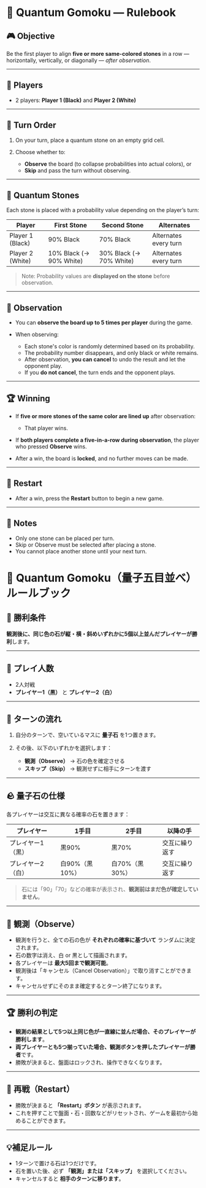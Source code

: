 # 📘 Quantum Gomoku — Rulebook

## 🎮 Objective

Be the first player to align **five or more same-colored stones** in a row — horizontally, vertically, or diagonally — *after observation*.

---

## 👥 Players

* 2 players: **Player 1 (Black)** and **Player 2 (White)**

---

## 🔁 Turn Order

1. On your turn, place a quantum stone on an empty grid cell.
2. Choose whether to:

   * **Observe** the board (to collapse probabilities into actual colors), or
   * **Skip** and pass the turn without observing.

---

## 🧱 Quantum Stones

Each stone is placed with a probability value depending on the player’s turn:

| Player           | First Stone             | Second Stone            | Alternates            |
| ---------------- | ----------------------- | ----------------------- | --------------------- |
| Player 1 (Black) | 90% Black               | 70% Black               | Alternates every turn |
| Player 2 (White) | 10% Black (→ 90% White) | 30% Black (→ 70% White) | Alternates every turn |

> Note: Probability values are **displayed on the stone** before observation.

---

## 🔎 Observation

* You can **observe the board up to 5 times per player** during the game.
* When observing:

  * Each stone's color is randomly determined based on its probability.
  * The probability number disappears, and only black or white remains.
  * After observation, **you can cancel** to undo the result and let the opponent play.
  * If you **do not cancel**, the turn ends and the opponent plays.

---

## 🏆 Winning

* If **five or more stones of the same color are lined up** after observation:

  * That player wins.
* If **both players complete a five-in-a-row during observation**, the player who pressed **Observe** wins.
* After a win, the board is **locked**, and no further moves can be made.

---

## 🔁 Restart

* After a win, press the **Restart** button to begin a new game.

---

## 📝 Notes

* Only one stone can be placed per turn.
* Skip or Observe must be selected after placing a stone.
* You cannot place another stone until your next turn.


# 📘 Quantum Gomoku（量子五目並べ）ルールブック

## 🎯 勝利条件

**観測後に、同じ色の石が縦・横・斜めいずれかに5個以上並んだプレイヤーが勝利**します。

---

## 👥 プレイ人数

* 2人対戦
* **プレイヤー1（黒）** と **プレイヤー2（白）**

---

## 🔁 ターンの流れ

1. 自分のターンで、空いているマスに **量子石** を1つ置きます。
2. その後、以下のいずれかを選択します：

   * **観測（Observe）** → 石の色を確定させる
   * **スキップ（Skip）** → 観測せずに相手にターンを渡す

---

## 🪨 量子石の仕様

各プレイヤーは交互に異なる確率の石を置きます：

| プレイヤー     | 1手目        | 2手目        | 以降の手    |
| --------- | ---------- | ---------- | ------- |
| プレイヤー1（黒） | 黒90%       | 黒70%       | 交互に繰り返す |
| プレイヤー2（白） | 白90%（黒10%） | 白70%（黒30%） | 交互に繰り返す |

> 石には「90」「70」などの確率が表示され、**観測前はまだ色が確定していません**。

---

## 🔎 観測（Observe）

* 観測を行うと、全ての石の色が **それぞれの確率に基づいて** ランダムに決定されます。
* 石の数字は消え、白 or 黒として描画されます。
* 各プレイヤーは **最大5回まで観測可能**。
* 観測後は「キャンセル（Cancel Observation）」で取り消すことができます。
* キャンセルせずにそのまま確定するとターン終了になります。

---

## 🏆 勝利の判定

* **観測の結果として5つ以上同じ色が一直線に並んだ場合、そのプレイヤーが勝利します**。
* **両プレイヤーとも5つ揃っていた場合、観測ボタンを押したプレイヤーが勝者**です。
* 勝敗が決まると、盤面はロックされ、操作できなくなります。

---

## 🔁 再戦（Restart）

* 勝敗が決まると **「Restart」ボタン** が表示されます。
* これを押すことで盤面・石・回数などがリセットされ、ゲームを最初から始めることができます。

---

## 💡補足ルール

* 1ターンで置ける石は1つだけです。
* 石を置いた後、必ず **「観測」または「スキップ」** を選択してください。
* キャンセルすると **相手のターンに移ります**。
